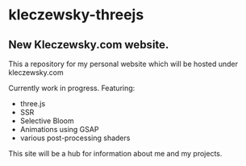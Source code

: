 # kleczewsky-threejs

## New Kleczewsky.com website.

This a repository for my personal website which will be hosted under kleczewsky.com

Currently work in progress. Featuring:

- three.js
- SSR
- Selective Bloom
- Animations using GSAP
- various post-processing shaders

This site will be a hub for information about me and my projects.
